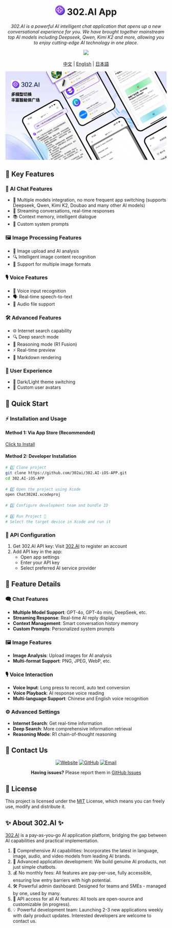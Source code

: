 <h1 align="center">
<img src='./docs/icon.svg' width='30'>
<span>
    302.AI App
</span>
</h1>
 
<p align="center">
<em>302.AI is a powerful AI intelligent chat application that opens up a new conversational experience for you. We have brought together mainstream top AI models including Deepseek, Qwen, Kimi K2 and more, allowing you to enjoy cutting-edge AI technology in one place.</em>
</p>

<p align="center"><a href="https://apps.apple.com/us/app/302-ai/id6744959746" target="blank"><img src="https://file.302.ai/gpt/imgs/20250718/compressed_54de538f74f24551ba4004f65756ddfb.jpeg" /></a></p >

<p align="center"><a href="README_zh.md">中文</a> | <a href="README.md">English</a> | <a href="README_ja.md">日本語</a></p>

![](docs/302.AI-iOS-APP.png)

## 🌟 Key Features

### 💬 AI Chat Features
- 🤖 Multiple models integration, no more frequent app switching (supports Deepseek, Qwen, Kimi K2, Doubao and many other AI models)
- 🔄 Streaming conversations, real-time responses
- 📚 Context memory, intelligent dialogue
- 🎯 Custom system prompts

### 🖼️ Image Processing Features
- 📸 Image upload and AI analysis
- 🔍 Intelligent image content recognition
- 📱 Support for multiple image formats

### 🎙️ Voice Features
- 🎤 Voice input recognition
- 🗣️ Real-time speech-to-text
- 🎵 Audio file support

### 🛠️ Advanced Features
- 🌐 Internet search capability
- 🔍 Deep search mode
- 🧠 Reasoning mode (R1 Fusion)
- ⚡ Real-time preview
- 📝 Markdown rendering

### 🎨 User Experience
- 🌙 Dark/Light theme switching
- 👤 Custom user avatars


## 🚀 Quick Start

### ⚡ Installation and Usage

#### Method 1: Via App Store (Recommended)

[Click to Install](https://apps.apple.com/us/app/302-ai/id6744959746)

#### Method 2: Developer Installation
```bash
# 1️⃣ Clone project
git clone https://github.com/302ai/302.AI-iOS-APP.git
cd 302.AI-iOS-APP

# 2️⃣ Open the project using Xcode
open Chat302AI.xcodeproj

# 3️⃣ Configure development team and bundle ID

# 4️⃣ Run Project 🎉
# Select the target device in Xcode and run it
```

### 🔑 API Configuration

1. Get 302.AI API key: Visit [302.AI](https://302.ai) to register an account
2. Add API key in the app:
   - Open app settings
   - Enter your API key  
   - Select preferred AI service provider

## 📱 Feature Details

### 🗨️ Chat Features

- **Multiple Model Support**: GPT-4o, GPT-4o mini, DeepSeek, etc.
- **Streaming Response**: Real-time AI reply display
- **Context Management**: Smart conversation history memory
- **Custom Prompts**: Personalized system prompts

### 🖼️ Image Features

- **Image Analysis**: Upload images for AI analysis
- **Multi-format Support**: PNG, JPEG, WebP, etc.

### 🎙️ Voice Interaction

- **Voice Input**: Long press to record, auto text conversion
- **Voice Playback**: AI response voice reading
- **Multi-language Support**: Chinese and English voice recognition

### ⚙️ Advanced Settings

- **Internet Search**: Get real-time information
- **Deep Search**: More comprehensive information retrieval
- **Reasoning Mode**: R1 chain-of-thought reasoning

## 💬 Contact Us

<div align="center">

[![Website](https://img.shields.io/badge/Website-302.ai-blue.svg)](https://302.ai)
[![GitHub](https://img.shields.io/badge/GitHub-302.AI--iOS--APP-black.svg)](https://github.com/302ai/302.AI-iOS-APP)
[![Email](https://img.shields.io/badge/Email-support@302.ai-red.svg)](mailto:support@302.ai)

**Having issues?** Please report them in [GitHub Issues](https://github.com/302ai/302.AI-iOS-APP/issues)

</div>

## 📄 License

This project is licensed under the [MIT](LICENSE) License, which means you can freely use, modify and distribute it.

## ✨ About 302.AI ✨
[302.AI](https://302.ai) is a pay-as-you-go AI application platform, bridging the gap between AI capabilities and practical implementation.
1. 🧠 Comprehensive AI capabilities: Incorporates the latest in language, image, audio, and video models from leading AI brands.
2. 🚀 Advanced application development: We build genuine AI products, not just simple chatbots.
3. 💰 No monthly fees: All features are pay-per-use, fully accessible, ensuring low entry barriers with high potential.
4. 🛠 Powerful admin dashboard: Designed for teams and SMEs - managed by one, used by many.
5. 🔗 API access for all AI features: All tools are open-source and customizable (in progress).
6. 💡 Powerful development team: Launching 2-3 new applications weekly with daily product updates. Interested developers are welcome to contact us.
